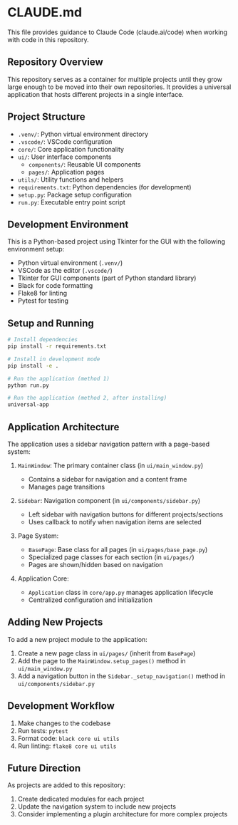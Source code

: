 # CLAUDE.md

This file provides guidance to Claude Code (claude.ai/code) when working with code in this repository.

## Repository Overview

This repository serves as a container for multiple projects until they grow large enough to be moved into their own repositories. It provides a universal application that hosts different projects in a single interface.

## Project Structure

- `.venv/`: Python virtual environment directory
- `.vscode/`: VSCode configuration
- `core/`: Core application functionality
- `ui/`: User interface components
  - `components/`: Reusable UI components
  - `pages/`: Application pages
- `utils/`: Utility functions and helpers
- `requirements.txt`: Python dependencies (for development)
- `setup.py`: Package setup configuration
- `run.py`: Executable entry point script

## Development Environment

This is a Python-based project using Tkinter for the GUI with the following environment setup:
- Python virtual environment (`.venv/`)
- VSCode as the editor (`.vscode/`)
- Tkinter for GUI components (part of Python standard library)
- Black for code formatting
- Flake8 for linting
- Pytest for testing

## Setup and Running

```bash
# Install dependencies
pip install -r requirements.txt

# Install in development mode
pip install -e .

# Run the application (method 1)
python run.py

# Run the application (method 2, after installing)
universal-app
```

## Application Architecture

The application uses a sidebar navigation pattern with a page-based system:

1. `MainWindow`: The primary container class (in `ui/main_window.py`)
   - Contains a sidebar for navigation and a content frame
   - Manages page transitions

2. `Sidebar`: Navigation component (in `ui/components/sidebar.py`)
   - Left sidebar with navigation buttons for different projects/sections
   - Uses callback to notify when navigation items are selected

3. Page System:
   - `BasePage`: Base class for all pages (in `ui/pages/base_page.py`)
   - Specialized page classes for each section (in `ui/pages/`)
   - Pages are shown/hidden based on navigation

4. Application Core:
   - `Application` class in `core/app.py` manages application lifecycle
   - Centralized configuration and initialization

## Adding New Projects

To add a new project module to the application:

1. Create a new page class in `ui/pages/` (inherit from `BasePage`)
2. Add the page to the `MainWindow.setup_pages()` method in `ui/main_window.py`
3. Add a navigation button in the `Sidebar._setup_navigation()` method in `ui/components/sidebar.py`

## Development Workflow

1. Make changes to the codebase
2. Run tests: `pytest`
3. Format code: `black core ui utils`
4. Run linting: `flake8 core ui utils`

## Future Direction

As projects are added to this repository:
1. Create dedicated modules for each project
2. Update the navigation system to include new projects
3. Consider implementing a plugin architecture for more complex projects